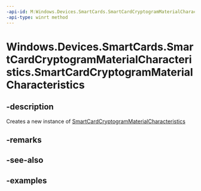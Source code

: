 ```yaml
---
-api-id: M:Windows.Devices.SmartCards.SmartCardCryptogramMaterialCharacteristics.#ctor
-api-type: winrt method
---
```


<!-- Method syntax.
public SmartCardCryptogramMaterialCharacteristics.SmartCardCryptogramMaterialCharacteristics()
-->

# Windows.Devices.SmartCards.SmartCardCryptogramMaterialCharacteristics.SmartCardCryptogramMaterialCharacteristics


## -description

Creates a new instance of [SmartCardCryptogramMaterialCharacteristics](../../windows.devices.smartcards/smartcardcryptogrammaterialcharacteristics.md)

## -remarks

## -see-also

## -examples


